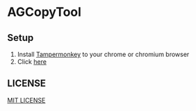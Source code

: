 # AGCopyTool

## Setup

1. Install [Tampermonkey](https://chrome.google.com/webstore/detail/tampermonkey/dhdgffkkebhmkfjojejmpbldmpobfkfo?hl=ja) to your chrome or chromium browser
2. Click [here](https://github.com/pgDora56/AGCopyTool/raw/main/agcopy.user.js)

## LICENSE
[MIT LICENSE](LICENSE)
